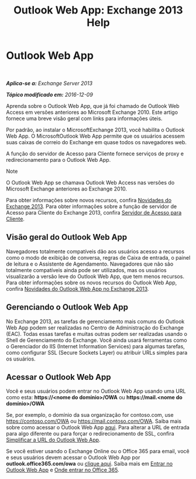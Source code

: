 ﻿---
title: 'Outlook Web App: Exchange 2013 Help'
TOCTitle: Outlook Web App
ms:assetid: 3814b665-01e8-4881-9a44-163f14789ee4
ms:mtpsurl: https://technet.microsoft.com/pt-br/library/JJ657718(v=EXCHG.150)
ms:contentKeyID: 50485380
ms.date: 01/10/2018
mtps_version: v=EXCHG.150
ms.translationtype: HT
---

# Outlook Web App

 

_**Aplica-se a:** Exchange Server 2013_

_**Tópico modificado em:** 2016-12-09_

Aprenda sobre o Outlook Web App, que já foi chamado de Outlook Web Access em versões anteriores ao Microsoft Exchange 2010. Este artigo fornece uma breve visão geral com links para informações úteis.

Por padrão, ao instalar o MicrosoftExchange 2013, você habilita o Outlook Web App. O MicrosoftOutlook Web App permite que os usuários acessem suas caixas de correio do Exchange em quase todos os navegadores web.

A função do servidor de Acesso para Cliente fornece serviços de proxy e redirecionamento para o Outlook Web App.


> [!NOTE]
> O Outlook Web App se chamava Outlook Web Access nas versões do Microsoft Exchange anteriores ao Exchange 2010.



Para obter informações sobre novos recursos, confira [Novidades do Exchange 2013](what-s-new-in-exchange-2013-exchange-2013-help.md). Para obter informações sobre a função de servidor de Acesso para Cliente do Exchange 2013, confira [Servidor de Acesso para Cliente](client-access-server-exchange-2013-help.md).

## Visão geral do Outlook Web App

Navegadores totalmente compatíveis dão aos usuários acesso a recursos como o modo de exibição de conversa, regras de Caixa de entrada, o painel de leitura e o Assistente de Agendamento. Navegadores que não são totalmente compatíveis ainda pode ser utilizados, mas os usuários visualizarão a versão leve do Outlook Web App, que tem menos recursos. Para obter informações sobre os novos recursos do Outlook Web App, confira [Novidades do Outlook Web App no Exchange 2013](what-s-new-for-outlook-web-app-in-exchange-2013-exchange-2013-help.md).

## Gerenciando o Outlook Web App

No Exchange 2013, as tarefas de gerenciamento mais comuns do Outlook Web App podem ser realizadas no Centro de Administração do Exchange (EAC). Todas essas tarefas e muitas outras podem ser realizadas usando o Shell de Gerenciamento do Exchange. Você ainda usará ferramentas como o Gerenciador do IIS (Internet Information Services) para algumas tarefas, como configurar SSL (Secure Sockets Layer) ou atribuir URLs simples para os usuários.

## Acessar o Outlook Web App

Você e seus usuários podem entrar no Outlook Web App usando uma URL como esta: **https://\<nome do domínio\>/OWA** ou **https://mail.\<nome do domínio\>/OWA**

Se, por exemplo, o domínio da sua organização for contoso.com, use https://contoso.com/OWA ou https://mail.contoso.com/OWA. Saiba mais sobre como acessar o Outlook Web App [aqui](https://support.microsoft.com/pt-br/kb/2897680). Para alterar a URL de entrada para algo diferente ou para forçar o redirecionamento de SSL, confira [Simplificar a URL do Outlook Web App](simplify-the-outlook-web-app-url-exchange-2013-help.md).

Se você estiver usando o Exchange Online ou o Office 365 para email, você e seus usuários devem acessar o Outlook Web App por **outlook.office365.com/owa** ou [clique aqui](http://go.microsoft.com/fwlink/p/?linkid=402333). Saiba mais em [Entrar no Outlook Web App](http://go.microsoft.com/fwlink/p/?linkid=511341) e [Onde entrar no Office 365](http://go.microsoft.com/fwlink/p/?linkid=522691).

